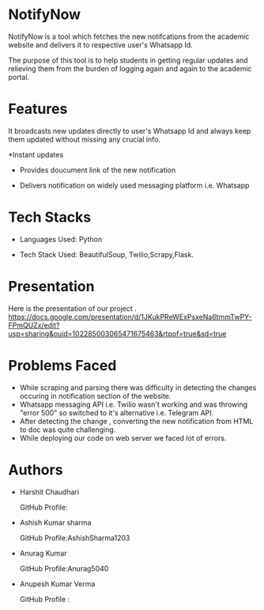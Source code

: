 # NotifyNow
NotifyNow is a tool which fetches the new notifcations from the academic website and delivers it to respective user's Whatsapp Id.

The purpose of this tool is to help students in getting regular updates and relieving them from the burden of logging again and again to the academic portal.

# Features
It broadcasts new updates directly to user's Whatsapp Id and always keep them updated without missing any crucial info.

*Instant updates

* Provides doucument link of the new notification

* Delivers notification on widely used messaging platform i.e. Whatsapp

# Tech Stacks
* Languages Used: Python 

* Tech Stack Used: BeautifulSoup, Twilio,Scrapy,Flask.

# Presentation
  Here is the presentation of our project .                 
  https://docs.google.com/presentation/d/1JKukPReWExPsxeNa6tmmTwPY-FPmQUZx/edit?usp=sharing&ouid=102285003065471675463&rtpof=true&sd=true

# Problems Faced

* While scraping and parsing there was difficulty  in detecting the changes occuring in notification section of the website.
* Whatsapp messaging API i.e. Twilio wasn't working and was throwing "error 500" so switched to it's alternative i.e. Telegram API.
* After detecting the change , converting the new notification from HTML to doc was quite challenging.
* While deploying our code on web server we faced lot of errors.

# Authors

* Harshit Chaudhari

   GitHub Profile:

* Ashish Kumar sharma

   GitHub Profile:AshishSharma1203

* Anurag Kumar

   GitHub Profile:Anurag5040

* Anupesh Kumar Verma 

   GitHub Profile :
